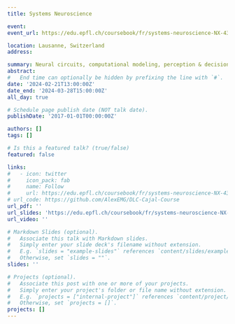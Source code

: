 ```yaml
---
title: Systems Neuroscience

event:  
event_url: https://edu.epfl.ch/coursebook/fr/systems-neuroscience-NX-435

location: Lausanne, Switzerland
address:

summary: Neural circuits, computational modeling, perception & decision-making, neuroAI
abstract: 
#   End time can optionally be hidden by prefixing the line with `#`.
date: '2024-02-21T13:00:00Z'
date_end: '2024-03-28T15:00:00Z'
all_day: true

# Schedule page publish date (NOT talk date).
publishDate: '2017-01-01T00:00:00Z'

authors: []
tags: []

# Is this a featured talk? (true/false)
featured: false

links:
#   - icon: twitter
#     icon_pack: fab
#     name: Follow
#     url: https://edu.epfl.ch/coursebook/fr/systems-neuroscience-NX-435
# url_code: https://github.com/AlexEMG/DLC-Cajal-Course
url_pdf: ''
url_slides: 'https://edu.epfl.ch/coursebook/fr/systems-neuroscience-NX-435'
url_video: ''

# Markdown Slides (optional).
#   Associate this talk with Markdown slides.
#   Simply enter your slide deck's filename without extension.
#   E.g. `slides = "example-slides"` references `content/slides/example-slides.md`.
#   Otherwise, set `slides = ""`.
slides: ''

# Projects (optional).
#   Associate this post with one or more of your projects.
#   Simply enter your project's folder or file name without extension.
#   E.g. `projects = ["internal-project"]` references `content/project/deep-learning/index.md`.
#   Otherwise, set `projects = []`.
projects: []
---
```

